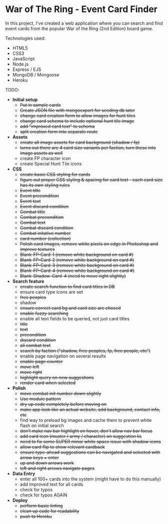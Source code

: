 # War of The Ring - Event Card Finder

In this project, I've created a web application where you can search and find event cards from the popular War of the Ring (2nd Edition) board game.

Technologies used:

- HTML5
- CSS3
- JavaScript
- Node.js
- Express / EJS
- MongoDB / Mongoose
- Heroku

TODO:

- **Initial setup**
  - ~~Put in sample cards~~
  - ~~Create JSON file with mongoexport for seeding db later~~
  - ~~change card creation form to allow images for hunt tiles~~
  - ~~change card schema to include optional hunt tile image~~
  - ~~add "improved card text" to schema~~
  - ~~split creation form into separate route~~
- **Assets**
  - ~~create all image assets for card background (shadow / fp)~~
  - ~~turns out there are 4 card size variants per faction, turn these into image assets as well~~
  - create FP character icon
  - create Special Hunt Tile icons
- **CSS**
  - ~~create basic CSS styling for cards~~
  - ~~figure out proper CSS styling & spacing for card text - each card size has its own styling rules~~
  - ~~Event title~~
  - ~~Event precondition~~
  - ~~Event text~~
  - ~~Event discard condition~~
  - ~~Combat title~~
  - ~~Combat precondition~~
  - ~~Combat text~~
  - ~~Combat discard condition~~
  - ~~Combat initative number~~
  - ~~card number (collection)~~
  - ~~Polish card images, remove white pixels on edge in Photoshop and improve textures~~
  - ~~Blank-FP-Card-1 (remove white background on card #)~~
  - ~~Blank-FP-Card-2 (remove white background on card #)~~
  - ~~Blank-FP-Card-3 (remove white background on card #)~~
  - ~~Blank-FP-Card-4 (remove white background on card #)~~
  - ~~Blank-Shadow-Card-4 (need to move right slightly)~~
- **Search feature**
  - ~~create search function to find card titles in DB~~
  - ensure card type icons are set
  - ~~free peoples~~
  - shadow
  - ~~ensure correct card bg and card size are chosed~~
  - ~~enable fuzzy searching~~
  - enable all text fields to be queried, not just card titles
  - ~~title~~
  - ~~text~~
  - ~~precondition~~
  - ~~discard condition~~
  - ~~all combat text~~
  - ~~search by faction ("shadow, free peoples, fp, free people, etc")~~
  - enable page navigation on several results
  - ~~enable page counter~~
  - ~~move left~~
  - ~~move right~~
  - ~~highlight query on new suggestions~~
  - ~~render card when selected~~
- **Polish**
  - ~~move combat init number down slightly~~
  - ~~Use module pattern~~
  - ~~dry up code completely before moving on~~
  - ~~make app look like an actual website, add background, contact info, etc~~
  - find way to preload bg images and cache them to prevent white flash on initial search
  - ~~don't make nav bar highlight on hover, don't allow nav bar focus~~
  - ~~add card icon (muster / army / character) on suggestion lis~~
  - ~~need to fix some SUPER minor white space issue with shadow icons~~
  - ~~allow card flip to show relevant cardback~~
  - ~~ensure type-ahead suggestions can be navigated and selected with arrow keys + enter~~
  - ~~up and down arrows work~~
  - ~~left and right arrows navigate pages~~
- **Data Entry**
  - enter all 100+ cards into the system (might have to do this manually)
  - add improved text for all cards
  - check for typos
  - check for typos AGAIN
- **Deploy**
  - ~~perform basic linting~~
  - ~~clean up code for readability~~
  - ~~push to Heroku~~
